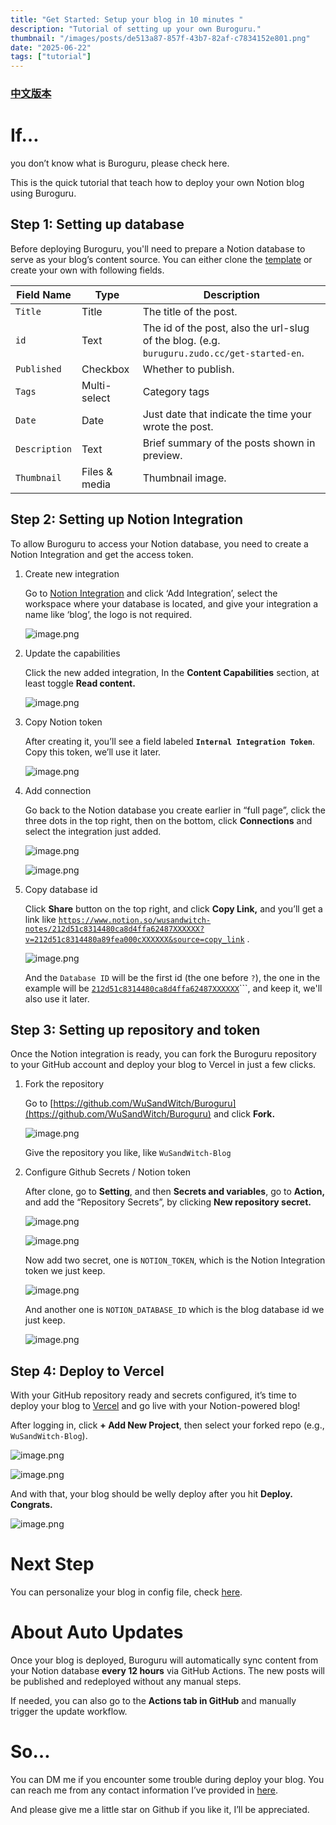 ```yaml
---
title: "Get Started: Setup your blog in 10 minutes "
description: "Tutorial of setting up your own Buroguru."
thumbnail: "/images/posts/de513a87-857f-43b7-82af-c7834152e801.png"
date: "2025-06-22"
tags: ["tutorial"]
---
```


### [中文版本](https://buroguru.zudo.cc/posts/get-started-zh)


# If…


you don’t know what is Buroguru, please check here.


This is the quick tutorial that teach how to deploy your own Notion blog using Buroguru.


## Step 1: Setting up database


Before deploying Buroguru, you'll need to prepare a Notion database to serve as your blog’s content source. You can either clone the [template](/21ad51c831448068b621f3b5def5dd2d) or create your own with following fields.


| Field Name    | Type          | Description                                                                                 |
| ------------- | ------------- | ------------------------------------------------------------------------------------------- |
| `Title`       | Title         | The title of the post.                                                                      |
| `id`          | Text          | The id of the post, also the url-slug of the blog. (e.g. `buruguru.zudo.cc/get-started-en`. |
| `Published`   | Checkbox      | Whether to publish.                                                                         |
| `Tags`        | Multi-select  | Category tags                                                                               |
| `Date`        | Date          | Just date that indicate the time your wrote the post.                                       |
| `Description` | Text          | Brief summary of the posts shown in preview.                                                |
| `Thumbnail`   | Files & media | Thumbnail image.                                                                            |


## Step 2: Setting up Notion Integration


To allow Buroguru to access your Notion database, you need to create a Notion Integration and get the access token.

1. Create new integration

	Go to [Notion Integration](https://www.notion.so/profile/integrations) and click ‘Add Integration’, select the workspace where your database is located, and give your integration a name like ‘blog’, the logo is not required.


	![image.png](/images/posts/129a035e-9f1b-4d53-ab7f-7246fff1d83d.png)

2. Update the capabilities

	Click the new added integration, In the **Content Capabilities** section, at least toggle **Read content.**


	![image.png](/images/posts/8ba5d4a8-482e-4974-89ea-125c383576da.png)

3. Copy Notion token

	After creating it, you’ll see a field labeled **`Internal Integration Token`**. Copy this token, we’ll use it later.


	![image.png](/images/posts/e4ffed2f-43a0-464f-966e-7755ef72af43.png)

4. Add connection

	Go back to the Notion database you create earlier in “full page”, click the three dots in the top right, then on the bottom, click **Connections** and select the integration just added.


	![image.png](/images/posts/445af501-2c8f-46d6-8923-be3f79bbccf7.png)


	![image.png](/images/posts/d5ddceea-f32e-46b2-8b88-9058160d3649.png)

5. Copy database id

	Click **Share** button on the top right, and click **Copy Link,** and you’ll get a link like [`https://www.notion.so/wusandwitch-notes/212d51c8314480ca8d4ffa62487XXXXXX?v=212d51c8314480a89fea000cXXXXXX&source=copy_link`](https://www.notion.so/wusandwitch-notes/212d51c8314480ca8d4ffa624873e734?v=212d51c8314480a89fea000c43f4e73f) .


	![image.png](/images/posts/bf9e8372-0564-443b-a9d1-9b4c272954be.png)


	And the `Database ID` will be the first id (the one before `?`), the one in the example will be  [`212d51c8314480ca8d4ffa62487XXXXXX`](https://www.notion.so/wusandwitch-notes/212d51c8314480ca8d4ffa624873e734?v=212d51c8314480a89fea000c43f4e73f)```, and keep it, we'll also use it later.


## Step 3: Setting up repository and token


Once the Notion integration is ready, you can fork the Buroguru repository to your GitHub account and deploy your blog to Vercel in just a few clicks.

1. Fork the repository

	Go to [https://github.com/WuSandWitch/Buroguru](https://github.com/WuSandWitch/Buroguru) and click **Fork.**


	![image.png](/images/posts/413aae1f-eb36-41eb-9f7e-b4c4ac548424.png)


	Give the repository you like, like `WuSandWitch-Blog`

2. Configure Github Secrets /  Notion token

	After clone, go to **Setting**, and then **Secrets and variables**, go to **Action,** and add the “Repository Secrets”, by clicking **New repository secret.**


	![image.png](/images/posts/c1a2db35-358d-4f53-98e1-552e4a66168d.png)


	![image.png](/images/posts/96efa819-6797-4d25-bd42-72ed91188323.png)


	Now add two secret, one is `NOTION_TOKEN`, which is the Notion Integration token we just keep.


	![image.png](/images/posts/7a631c9b-f8be-4bb6-8800-1ca4214b13c2.png)


	And another one is `NOTION_DATABASE_ID` which is the blog database id we just keep.


	![image.png](/images/posts/f16782fa-cf42-4a38-877f-a6b16d6dca95.png)


## Step 4: Deploy to Vercel


With your GitHub repository ready and secrets configured, it’s time to deploy your blog to [Vercel](https://vercel.com/) and go live with your Notion-powered blog!


After logging in, click **+ Add New Project**, then select your forked repo (e.g., `WuSandWitch-Blog`).


![image.png](/images/posts/27188d40-270b-4167-9b1b-d140593cfe73.png)


![image.png](/images/posts/da575f3d-ae70-4892-8c4e-311a0032e8db.png)


And with that, your blog should be welly deploy after you hit **Deploy. Congrats.**


![image.png](/images/posts/9a9bffb8-f045-4730-a268-facf51300aff.png)


# Next Step


You can personalize your blog in config file, check [here](https://buroguru.zudo.cc/posts/config-guide-en).


# About Auto Updates


Once your blog is deployed, Buroguru will automatically sync content from your Notion database **every 12 hours** via GitHub Actions. The new posts will be published and redeployed without any manual steps.


If needed, you can also go to the **Actions tab in GitHub** and manually trigger the update workflow.


# So…


You can DM me if you encounter some trouble during deploy your blog. You can reach me from any contact information I’ve provided in [here](https://wusandwitch.zudo.cc/).


And please give me a little star on Github if you like it, I’ll be appreciated.

